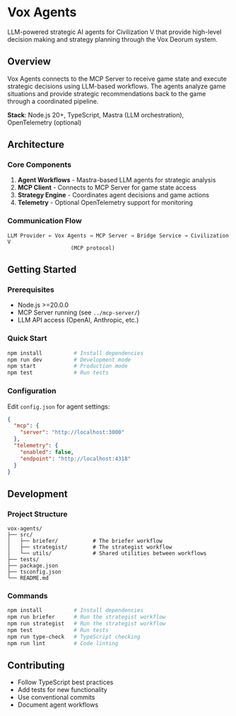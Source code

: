 # Vox Agents

LLM-powered strategic AI agents for Civilization V that provide high-level decision making and strategy planning through the Vox Deorum system.

## Overview

Vox Agents connects to the MCP Server to receive game state and execute strategic decisions using LLM-based workflows. The agents analyze game situations and provide strategic recommendations back to the game through a coordinated pipeline.

**Stack**: Node.js 20+, TypeScript, Mastra (LLM orchestration), OpenTelemetry (optional)

## Architecture

### Core Components

1. **Agent Workflows** - Mastra-based LLM agents for strategic analysis
2. **MCP Client** - Connects to MCP Server for game state access
3. **Strategy Engine** - Coordinates agent decisions and game actions
4. **Telemetry** - Optional OpenTelemetry support for monitoring

### Communication Flow

```
LLM Provider ← Vox Agents → MCP Server → Bridge Service → Civilization V
                    (MCP protocol)
```

## Getting Started

### Prerequisites

- Node.js >=20.0.0
- MCP Server running (see `../mcp-server/`)
- LLM API access (OpenAI, Anthropic, etc.)

### Quick Start

```bash
npm install          # Install dependencies
npm run dev          # Development mode
npm start            # Production mode
npm test             # Run tests
```

### Configuration

Edit `config.json` for agent settings:
```json
{
  "mcp": {
    "server": "http://localhost:3000"
  },
  "telemetry": {
    "enabled": false,
    "endpoint": "http://localhost:4318"
  }
}
```

## Development

### Project Structure

```
vox-agents/
├── src/
│   ├── briefer/           # The briefer workflow
│   ├── strategist/        # The strategist workflow
│   └── utils/             # Shared utilities between workflows
├── tests/
├── package.json
├── tsconfig.json
└── README.md
```

### Commands

```bash
npm install          # Install dependencies
npm run briefer      # Run the strategist workflow
npm run strategist   # Run the strategist workflow
npm test             # Run tests
npm run type-check   # TypeScript checking
npm run lint         # Code linting
```

## Contributing

- Follow TypeScript best practices
- Add tests for new functionality
- Use conventional commits
- Document agent workflows